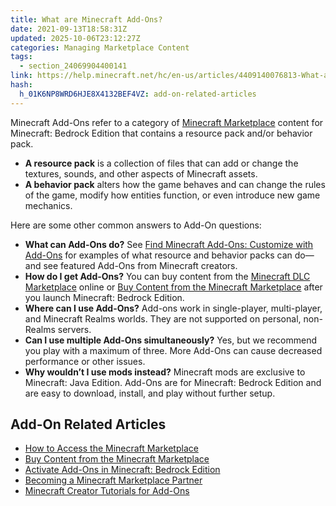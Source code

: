 ```yaml
---
title: What are Minecraft Add-Ons?
date: 2021-09-13T18:58:31Z
updated: 2025-10-06T23:12:27Z
categories: Managing Marketplace Content
tags:
  - section_24069904400141
link: https://help.minecraft.net/hc/en-us/articles/4409140076813-What-are-Minecraft-Add-Ons
hash:
  h_01K6NP8WRD6HJE8X4132BEF4VZ: add-on-related-articles
---
```


Minecraft Add-Ons refer to a category of [Minecraft Marketplace](https://www.minecraft.net/en-us/marketplace) content for Minecraft: Bedrock Edition that contains a resource pack and/or behavior pack.

- **A resource pack** is a collection of files that can add or change the textures, sounds, and other aspects of Minecraft assets.
- **A behavior pack** alters how the game behaves and can change the rules of the game, modify how entities function, or even introduce new game mechanics.

Here are some other common answers to Add-On questions:

- **What can Add-Ons do?** See [Find Minecraft Add-Ons: Customize with Add-Ons](https://www.minecraft.net/en-us/add-ons) for examples of what resource and behavior packs can do—and see featured Add-Ons from Minecraft creators.
- **How do I get Add-Ons?** You can buy content from the [Minecraft DLC Marketplace](https://www.minecraft.net/en-us/marketplace) online or [Buy Content from the Minecraft Marketplace](../Buying-Marketplace-Content/Buy-Content-from-the-Minecraft-Marketplace.md) after you launch Minecraft: Bedrock Edition.
- **Where can I use Add-Ons?** Add-ons work in single-player, multi-player, and Minecraft Realms worlds. They are not supported on personal, non-Realms servers.
- **Can I use multiple Add-Ons simultaneously?** Yes, but we recommend you play with a maximum of three. More Add-Ons can cause decreased performance or other issues.
- **Why wouldn’t I use mods instead?** Minecraft mods are exclusive to Minecraft: Java Edition. Add-Ons are for Minecraft: Bedrock Edition and are easy to download, install, and play without further setup.

## Add-On Related Articles

- [How to Access the Minecraft Marketplace](../Buying-Marketplace-Content/How-to-Access-the-Minecraft-Marketplace.md)
- [Buy Content from the Minecraft Marketplace](../Buying-Marketplace-Content/Buy-Content-from-the-Minecraft-Marketplace.md)
- [Activate Add-Ons in Minecraft: Bedrock Edition](./Activate-Add-Ons-in-Minecraft-Bedrock-Edition.md)
- [Becoming a Minecraft Marketplace Partner](./Becoming-a-Minecraft-Marketplace-Partner.md)
- [Minecraft Creator Tutorials for Add-Ons](https://www.minecraft.net/en-us/creator)
